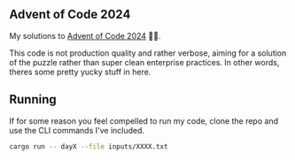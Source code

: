 ## Advent of Code 2024


My solutions to [Advent of Code 2024](https://adventofcode.com/) 🎄✨.

This code is not production quality and rather verbose, aiming for a solution of the puzzle rather than super clean enterprise practices. In other words, theres some pretty yucky stuff in here. 

## Running
If for some reason you feel compelled to run my code, clone the repo and use the CLI commands I've included.
```bash
cargo run -- dayX --file inputs/XXXX.txt
```